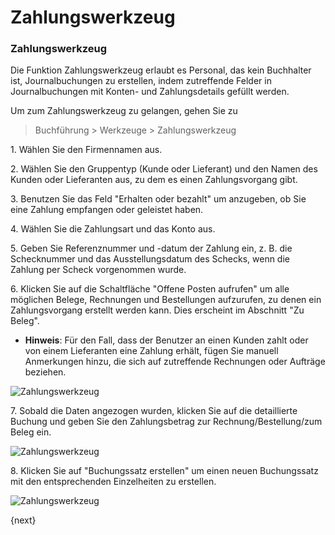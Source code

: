 <!-- add-breadcrumbs -->
# Zahlungswerkzeug


### Zahlungswerkzeug

Die Funktion Zahlungswerkzeug erlaubt es Personal, das kein Buchhalter ist, Journalbuchungen zu erstellen, indem zutreffende Felder in Journalbuchungen mit Konten- und Zahlungsdetails gefüllt werden.

Um zum Zahlungswerkzeug zu gelangen, gehen Sie zu

> Buchführung > Werkzeuge > Zahlungswerkzeug

1\. Wählen Sie den Firmennamen aus.

2\. Wählen Sie den Gruppentyp (Kunde oder Lieferant) und den Namen des Kunden oder Lieferanten aus, zu dem es einen Zahlungsvorgang gibt.

3\. Benutzen Sie das Feld "Erhalten oder bezahlt" um anzugeben, ob Sie eine Zahlung empfangen oder geleistet haben.

4\. Wählen Sie die Zahlungsart und das Konto aus.

5\. Geben Sie Referenznummer und -datum der Zahlung ein, z. B. die Schecknummer und das Ausstellungsdatum des Schecks, wenn die Zahlung per Scheck vorgenommen wurde.

6\. Klicken Sie auf die Schaltfläche "Offene Posten aufrufen" um alle möglichen Belege, Rechnungen und Bestellungen aufzurufen, zu denen ein Zahlungsvorgang erstellt werden kann. Dies erscheint im Abschnitt "Zu Beleg".

* **Hinweis**: Für den Fall, dass der Benutzer an einen Kunden zahlt oder von einem Lieferanten eine Zahlung erhält, fügen Sie manuell Anmerkungen hinzu, die sich auf zutreffende Rechnungen oder Aufträge beziehen.

<img class="screenshot" alt="Zahlungswerkzeug" src="{{docs_base_url}}/v13/assets/img/accounts/payment-tool-1.png">

7\. Sobald die Daten angezogen wurden, klicken Sie auf die detaillierte Buchung und geben Sie den Zahlungsbetrag zur Rechnung/Bestellung/zum Beleg ein.

<img class="screenshot" alt="Zahlungswerkzeug" src="{{docs_base_url}}/v13/assets/img/accounts/payment-tool-2.png">

8\. Klicken Sie auf "Buchungssatz erstellen" um einen neuen Buchungssatz mit den entsprechenden Einzelheiten zu erstellen.

<img class="screenshot" alt="Zahlungswerkzeug" src="{{docs_base_url}}/v13/assets/img/accounts/payment-tool-3.png">

{next}
